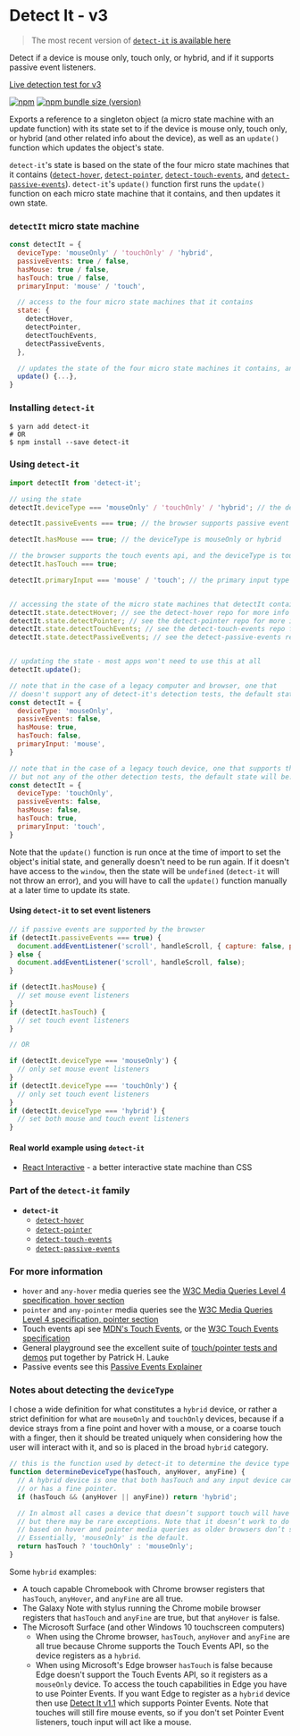 # Detect It - v3

> The most recent version of [`detect-it` is available here](https://github.com/rafgraph/detect-it)

Detect if a device is mouse only, touch only, or hybrid, and if it supports passive event listeners.

[Live detection test for v3][liveDetectionTest]

[![npm](https://img.shields.io/npm/dm/detect-it?label=npm)](https://www.npmjs.com/package/detect-it) [![npm bundle size (version)](https://img.shields.io/bundlephobia/minzip/detect-it/3?color=purple)](https://bundlephobia.com/result?p=detect-it@3)

Exports a reference to a singleton object (a micro state machine with an update function) with its state set to if the device is mouse only, touch only, or hybrid (and other related info about the device), as well as an `update()` function which updates the object's state.

`detect-it`'s state is based on the state of the four micro state machines that it contains ([`detect-hover`][detectHoverRepo], [`detect-pointer`][detectPointerRepo], [`detect-touch-events`][detectTouchEventsRepo], and [`detect-passive-events`][detectPassiveEventsRepo]). `detect-it`'s `update()` function first runs the `update()` function on each micro state machine that it contains, and then updates it own state.

### `detectIt` micro state machine
```javascript
const detectIt = {
  deviceType: 'mouseOnly' / 'touchOnly' / 'hybrid',
  passiveEvents: true / false,
  hasMouse: true / false,
  hasTouch: true / false,
  primaryInput: 'mouse' / 'touch',

  // access to the four micro state machines that it contains
  state: {
    detectHover,
    detectPointer,
    detectTouchEvents,
    detectPassiveEvents,
  },

  // updates the state of the four micro state machines it contains, and then updates its own state
  update() {...},
}
```

### Installing `detect-it`
```terminal
$ yarn add detect-it
# OR
$ npm install --save detect-it
```

### Using `detect-it`
```javascript
import detectIt from 'detect-it';
```
```javascript
// using the state
detectIt.deviceType === 'mouseOnly' / 'touchOnly' / 'hybrid'; // the device type

detectIt.passiveEvents === true; // the browser supports passive event listeners

detectIt.hasMouse === true; // the deviceType is mouseOnly or hybrid

// the browser supports the touch events api, and the deviceType is touchOnly or hybrid
detectIt.hasTouch === true;

detectIt.primaryInput === 'mouse' / 'touch'; // the primary input type


// accessing the state of the micro state machines that detectIt contains
detectIt.state.detectHover; // see the detect-hover repo for more info
detectIt.state.detectPointer; // see the detect-pointer repo for more info
detectIt.state.detectTouchEvents; // see the detect-touch-events repo for more info
detectIt.state.detectPassiveEvents; // see the detect-passive-events repo for more info


// updating the state - most apps won't need to use this at all
detectIt.update();
```

```javascript
// note that in the case of a legacy computer and browser, one that
// doesn't support any of detect-it's detection tests, the default state will be:
const detectIt = {
  deviceType: 'mouseOnly',
  passiveEvents: false,
  hasMouse: true,
  hasTouch: false,
  primaryInput: 'mouse',
}

// note that in the case of a legacy touch device, one that supports the touch events api,
// but not any of the other detection tests, the default state will be:
const detectIt = {
  deviceType: 'touchOnly',
  passiveEvents: false,
  hasMouse: false,
  hasTouch: true,
  primaryInput: 'touch',
}
```

Note that the `update()` function is run once at the time of import to set the object's initial state, and generally doesn't need to be run again. If it doesn't have access to the `window`, then the state will be `undefined` (`detect-it` will not throw an error), and you will have to call the `update()` function manually at a later time to update its state.

#### Using `detect-it` to set event listeners
```javascript
// if passive events are supported by the browser
if (detectIt.passiveEvents === true) {
  document.addEventListener('scroll', handleScroll, { capture: false, passive: true });
} else {
  document.addEventListener('scroll', handleScroll, false);
}

if (detectIt.hasMouse) {
  // set mouse event listeners
}
if (detectIt.hasTouch) {
  // set touch event listeners
}

// OR

if (detectIt.deviceType === 'mouseOnly') {
  // only set mouse event listeners
}
if (detectIt.deviceType === 'touchOnly') {
  // only set touch event listeners
}
if (detectIt.deviceType === 'hybrid') {
  // set both mouse and touch event listeners
}
```

#### Real world example using `detect-it`
- [React Interactive][reactInteractive] - a better interactive state machine than CSS

### Part of the `detect-it` family
- **`detect-it`**
  - [`detect-hover`][detectHoverRepo]
  - [`detect-pointer`][detectPointerRepo]
  - [`detect-touch-events`][detectTouchEventsRepo]
  - [`detect-passive-events`][detectPassiveEventsRepo]

### For more information
- `hover` and `any-hover` media queries see the [W3C Media Queries Level 4 specification, hover section][w3cMediaQueriesSpecLatestHover]
- `pointer` and `any-pointer` media queries see the [W3C Media Queries Level 4 specification, pointer section][w3cMediaQueriesSpecLatestPointer]
- Touch events api see [MDN's Touch Events][mdnTouchEvents], or the [W3C Touch Events specification][w3cTouchEventsSpecLatest]
- General playground see the excellent suite of [touch/pointer tests and demos][touchTests] put together by Patrick H. Lauke
- Passive events see this [Passive Events Explainer][passiveExplainer]

### Notes about detecting the `deviceType`
I chose a wide definition for what constitutes a `hybrid` device, or rather a strict definition for what are `mouseOnly` and `touchOnly` devices, because if a device strays from a fine point and hover with a mouse, or a coarse touch with a finger, then it should be treated uniquely when considering how the user will interact with it, and so is placed in the broad `hybrid` category.

```javascript
// this is the function used by detect-it to determine the device type
function determineDeviceType(hasTouch, anyHover, anyFine) {
  // A hybrid device is one that both hasTouch and any input device can hover
  // or has a fine pointer.
  if (hasTouch && (anyHover || anyFine)) return 'hybrid';

  // In almost all cases a device that doesn’t support touch will have a mouse,
  // but there may be rare exceptions. Note that it doesn’t work to do additional tests
  // based on hover and pointer media queries as older browsers don’t support these.
  // Essentially, 'mouseOnly' is the default.
  return hasTouch ? 'touchOnly' : 'mouseOnly';
}
```

Some `hybrid` examples:
- A touch capable Chromebook with Chrome browser registers that `hasTouch`, `anyHover`, and `anyFine` are all true.
- The Galaxy Note with stylus running the Chrome mobile browser registers that `hasTouch` and `anyFine` are true, but that `anyHover` is false.
- The Microsoft Surface (and other Windows 10 touchscreen computers)
  - When using the Chrome browser, `hasTouch`, `anyHover` and `anyFine` are all true because Chrome supports the Touch Events API, so the device registers as a `hybrid`.
  - When using Microsoft's Edge browser `hasTouch` is false because Edge doesn't support the Touch Events API, so it registers as a `mouseOnly` device. To access the touch capabilities in Edge you have to use Pointer Events. If you want Edge to register as a `hybrid` device then use [Detect It v1.1][detectItv1.1] which supports Pointer Events. Note that touches will still fire mouse events, so if you don't set Pointer Event listeners, touch input will act like a mouse.

<!-- links -->
[liveDetectionTest]: https://detect-it-v3.rafgraph.dev/

[detectHoverRepo]: https://github.com/rafgraph/detect-hover
[detectPointerRepo]: https://github.com/rafgraph/detect-pointer
[detectTouchEventsRepo]: https://github.com/rafgraph/detect-touch-events
[detectPassiveEventsRepo]: https://github.com/rafgraph/detect-passive-events
[detectItv1.1]: https://github.com/rafgraph/detect-it/tree/v1.1.0

[reactInteractive]: https://github.com/rafgraph/react-interactive
[theListener]: https://github.com/rafgraph/the-listener
[currentInput]: https://github.com/rafgraph/current-input

[canIUsePointerEvents]: https://caniuse.com/#feat=pointer
[w3cMediaQueriesSpecLatestHover]: https://www.w3.org/TR/mediaqueries-4/#hover
[w3cMediaQueriesSpecLatestPointer]: https://www.w3.org/TR/mediaqueries-4/#pointer
[mdnTouchEvents]: https://developer.mozilla.org/en-US/docs/Web/API/Touch_events
[w3cTouchEventsSpecLatest]: https://w3c.github.io/touch-events/

[touchTests]: https://patrickhlauke.github.io/touch/
[passiveExplainer]: https://github.com/WICG/EventListenerOptions/blob/gh-pages/explainer.md
